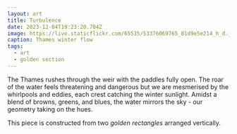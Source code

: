 ```yaml
---
layout: art
title: Turbulence
date: 2023-12-04T19:23:20.704Z
image: https://live.staticflickr.com/65535/53376069765_81d9e5e214_h_d.jpg
caption: Thames winter flow
tags:
  - art
  - golden section
---
```

The Thames rushes through the weir with the paddles fully open. The roar of the water feels threatening and dangerous but we are mesmerised by the whirlpools and eddies, each crest catching the winter sunlight. Amidst a blend of browns, greens, and blues, the water mirrors the sky - our geometry taking on the hues.

This piece is constructed from two *golden rectangles* arranged vertically.